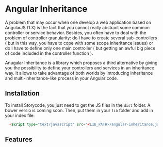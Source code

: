 Angular Inheritance
===================

A problem that may occur when one develop a web application based on AngularJS (1.X) is the fact that you cannot really abstract some common controller or service behavior. Besides, you often have to deal with the problem of controller granularity: do I have to create several sub-controllers ( but in this way, you have to cope with some scope inheritance issues) or do I have to define only one main controller ( but getting an awful big piece of code included in the controller function ).  

Anugular Inheritance is a library which proposes a third alternative by giving you the possibility to define your controllers and services in an inheritance way. It allows to take advantage of both worlds by introducing inheritance and multi-inheritance-like process in your Angular code.

## Installation

To install Storycode, you just need to get the JS files in the ```dist``` folder. A bower versio is coming soon. Then, put them in your ```lib``` folder and add in your index file:

```html
  <script type="text/javascript" src="<LIB_PATH>/angular-inheritance.js"> </script>
```

## Features


